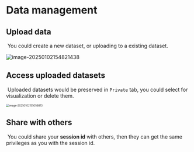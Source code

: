 # Data management

## Upload data

​	You could create a new dataset, or uploading to a existing dataset.

![image-20250102154821438](https://pic-md-1259550128.cos.ap-nanjing.myqcloud.com/image-20250102154821438.png)

## Access uploaded datasets

​	Uploaded datasets would be preserved in `Private` tab, you could select for visualization or delete them.

<img src="https://pic-md-1259550128.cos.ap-nanjing.myqcloud.com/image-20250102155056813.png" alt="image-20250102155056813" style="zoom:50%;" />

## Share with others

​	You could share your **session id** with others, then they can get the same privileges as you with the session id.
